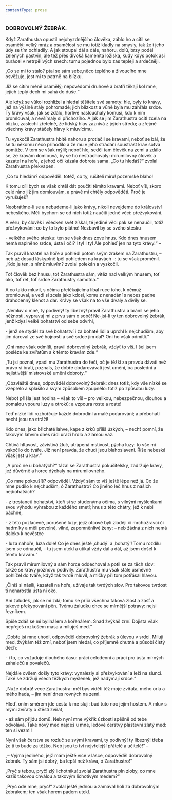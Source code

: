 ```yaml
---
contentType: prose
---
```


### DOBROVOLNÝ ŽEBRÁK.

Když Zarathustra opustil nejohyzdnějšího člověka, záblo ho a cítil se osamělý: velký mráz a osamělost se mu totiž kladly na smysly, tak že i jeho údy se tím ochladily. A jak stoupal dál a dále, nahoru, dolů, brzy podél zelených pastvin, ale též přes divoká kamenitá ložiska, kudy kdys potok asi burácel v netrpělivých snech: tumu pojednou bylo zas tepleji a srdečněji.

„Co se mi to stalo? ptal se sám sebe,něco teplého a živoucího mne osvěžuje, jest mi to patrně na blízku.

Již se cítím méně osamělý; nepovědomí druhové a bratří těkají kol mne, jejich teplý dech mi sahá do duše.“

Ale když se vůkol rozhlížel a hledal těšitele své samoty: hle, byly to krávy, jež na výšině stály pohromadě; jich blízkost a vůně byla mu zahřála srdce. Ty krávy však, jak se zdálo, horlivě naslouchaly komusi, kdo k nim promlouval, a nevšímaly si příchozího. A jak se jim Zarathustra ocitl zcela na blízku, zaslechl zřetelně, že lidský hlas zaznívá z jejich středu; a zřejmě všechny krávy stáčely hlavy k mluvícímu.

Tu vyskočil Zarathustra hbitě nahoru a protlačil se kravami, neboť se bál, že se tu někomu něco přihodilo a že mu v jeho strádání soustrast krav sotva pomůže. V tom se však mýlil; neboť hle, seděl tam člověk na zemi a zdálo se, že kravám domlouvá, by se ho nestrachovaly: mírumilovný člověk a kazatel na hoře, z jehož očí kázala dobrota sama. „Co tu hledáš?“ zvolal Zarathustra překvapen.

„Co tu hledám? odpověděl: totéž, co ty, rušiteli míru! pozemské blaho!

K tomu cíli bych se však chtěl dát poučiti těmito kravami. Neboť víš, skoro celé ráno již jim domlouvám, a právě mi chtěly odpověděti. Proč je vyrušuješ?

Neobrátíme-li se a nebudeme-li jako krávy, nikoli nevejdeme do království nebeského. Měli bychom se od nich totiž naučiti jedné věci: přežvykování.

A věru, by člověk i všecken svět získal, té jediné věci pak se nenaučil, totiž přežvykování: co by to bylo plátno! Nezbavil by se svého stesku 

\- velkého svého stesku: ten se však dnes zove hnus. Kdo dnes hnusem nemá naplněno srdce, ústa i oči? I ty! I ty! Ale pohleď jen na tyto krávy!“ –

Tak pravil kazatel na hoře a pohlédl potom svým zrakem na Zarathustru, – neb až dosud láskyplně lpěl pohledem na kravách –: tu se však proměnil. „Kdo je ten, s nímž mluvím? zvolal polekán a vyskočil.

Toť člověk bez hnusu, toť Zarathustra sám, vítěz nad velkým hnusem, toť oko, toť ret, toť srdce Zarathustry samotna.“

A co takto mluvil, s očima přetékajícíma líbal ruce toho, k němuž promlouval, a vedl si zcela jako kdosi, komu z nenadání s nebes padne drahocenný klenot a dar. Krávy se však na to vše dívaly a divily se.

„Nemluv o mně, ty podivný! ty líbezný! pravil Zarathustra a bránil se jeho něžnosti, vypravuj mi z prvu sám o sobě! Ne-jsi-li ty ten dobrovolný žebrák, jenž kdysi velké bohatství od sebe odvrhl,

\- jenž se styděl za své bohatství i za bohaté lidi a uprchl k nejchudším, aby jim daroval ze své hojnosti a své srdce jim dal? Oni ho však odmítli.“

„Oni mne však odmítli, pravil dobrovolný žebrák, vždyť to víš. I šel jsem posléze ke zvířatům a k těmto kravám zde.“

„Tu jsi poznal, vpadl mu Zarathustra do řeči, oč je těžší za pravdu dávati než právo si brati, poznals, že dobře obdarovávati jest umění, ba poslední a nejlstivější mistrovské umění dobroty.“

„Obzvláště dnes, odpověděl dobrovolný žebrák: dnes totiž, kdy vše nízké se vzepřelo a splašilo a svým způsobem zpupnělo: totiž po způsobu luzy.

Neboť přišla jest hodina – však to víš – pro velikou, nebezpečnou, dlouhou a pomalou vpouru luzy a otroků: a vzpoura roste a roste!

Teď nízké lidi rozhořčuje každé dobrodiní a malé podarování; a přebohatí nechť jsou na stráži!

Kdo dnes, jako břichaté lahve, kape z krků příliš úzkých, – nechť pomní, že takovým lahvím dnes rádi urazí hrdlo a zlámou vaz.

Chtivá hltavost, závistivá žluč, utrápená mstivost, pýcha luzy: to vše mi vskočilo do tváře. Již není pravda, že chudí jsou blahoslaveni. Říše nebeská však jest u krav.“

„A proč ne u bohatých?“ tázal se Zarathustra pokušitelsky, zadržuje krávy, jež důvěrně a horce dýchaly na mírumilovného.

„Co mne pokoušíš? odpověděl. Vždyť sám to víš ještě lépe než já. Co že mne pudilo k nejchudším, ó Zarathustro? Co jiného leč hnus z našich nejbohatších?

\- z trestanců bohatství, kteří si se studenýma očima, s vilnými myšlenkami svou výhodu vyhrabou z každého smetí; hnus z této chátry, jež k nebi páchne, 

\- z této pozlacené, porušené luzy, jejíž otcové byli zloději či mrchožravci či hadrníky a měli povolné, vilné, zapomněnlivé ženy: – neb žádná z nich nemá daleko k nevěstce

\- luza nahoře, luza dole! Co je dnes ještě ‚chudý´ a ‚bohatý‘! Tomu rozdílu jsem se odnaučil, – tu jsem utekl a utíkal vždy dál a dál, až jsem došel k těmto kravám.“

Tak pravil mírumilovný a sám horce oddechoval a potil se za těch slov: takže se krávy poznovu podivily. Zarathustra mu však stále úsměvně pohlížel do tváře, když tak tvrdě mluvil, a mlčky při tom potřásal hlavou. 

„Činíš si násilí, kazateli na hoře, užívaje tak tvrdých slov. Pro takovou tvrdost ti nenarostla ústa ni oko. 

Ani žaludek, jak se mi zdá; tomu se příčí všechna taková zlost a zášť a takové překypování pěn. Tvému žaludku chce se mírnější potravy: nejsi řezníkem. 

Spíše zdáš se mi bylinářem a kořenářem. Snad žvýkáš zrní. Dojista však nepřeješ rozkošem masa a miluješ med.“

„Dobře jsi mne uhodl, odpověděl dobrovolný žebrák s úlevou v srdci. Miluji med, žvýkám též zrní, neboť jsem hledal, co příjemně chutná a působí čistý dech:

\- i to, co vyžaduje dlouhého času: práci celodenní a práci pro ústa mírných zahalečů a povalečů.

Nejdále ovšem došly tyto krávy: vynalezly si přežvykování a leží na slunci. Také se zdržují všech těžkých myšlenek, jež nadýmají srdce.“

„Nuže dobrá! vece Zarathustra: měl bys viděti též moje zvířata, mého orla a mého hada, – jim není dnes rovných na zemi.

Hleď, oním směrem jde cesta k mé sluji: bud tuto noc jejím hostem. A mluv s mými zvířaty o štěstí zvířat,

\- až sám přijdu domů. Neb nyní mne výkřik úzkosti spěšně od tebe odvolává. Také nový med najdeš u mne, ledově čerstvý plástevní zlatý med: ten si vezmi!

Nyní však čerstva se rozluč se svými kravami, ty podivný! ty líbezný! třeba že ti to bude za těžko. Neb jsou to tví nejvřelejší přátelé a učitelé!“ –

„– Vyjma jediného, jejž mám ještě více v lásce, odpověděl dobrovolný žebrák. Ty sám jsi dobrý, ba lepší než kráva, ó Zarathustro!“

„Pryč s tebou, pryč! zlý lichotníku! zvolal Zarathustra pln zloby, co mne kazíš takovou chválou a takovým lichotivým medem?“

„Pryč ode mne, pryč!“ zvolal ještě jednou a zamával holí za dobrovolným žebrákem; ten však horem pádem utekl.
